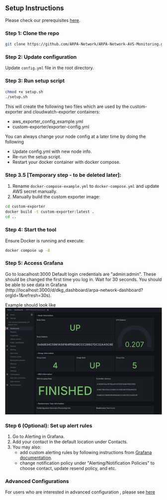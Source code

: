 ## Setup Instructions

Please check our prerequisites [here](https://github.com/ARPA-Network/BLS-TSS-Network/blob/main/docs/eigenlayer-onboarding.md#prerequisites).

### Step 1: Clone the repo

```bash
git clone https://github.com/ARPA-Network/ARPA-Network-AVS-Monitoring.git
```

### Step 2: Update configuration

Update `config.yml` file in the root directory.

### Step 3: Run setup script

```bash
chmod +x setup.sh
./setup.sh
```

This will create the following two files which are used by the custom-exporter and cloudwatch-exporter containers:
- aws_exporter_config_example.yml
- custom-exporter/exporter-config.yml

You can always change your node config at a later time by doing the following
- Update config.yml with new node info.
- Re-run the setup script.
- Restart your docker container with docker compose.

### Step 3.5 [Temporary step - to be deleted later]:

1. Rename `docker-compose-example.yml` to `docker-compose.yml` and update AWS secret manually.
2. Manually build the custom exporter image:

```bash
cd custom-exporter
docker build -t custom-exporter:latest .
cd ..
```

### Step 4: Start the tool

Ensure Docker is running and execute:

```bash
docker compose up -d
```

### Step 5: Access Grafana

Go to loacalhost:3000 
Default login credentials are "admin:admin". These should be changed the first time you log in.
Wait for 30 seconds. You should be able to see data in Grafana (http://localhost:3000/d/dkg_dashboard/arpa-network-dashboard?orgId=1&refresh=30s). 

Example should look like ![dashboard example](./pictures/dashboard-example.png "dashboard example")

### Step 6 (Optional): Set up alert rules

1. Go to Alerting in Grafana.
2. Add your contact in the default location under Contacts.
3. You may also:
    - add custom alerting rules by following instructions from [Grafana documentation](https://grafana.com/docs/grafana/latest/alerting/).
    - change notification policy under "Alerting/Notification Policies" to choose contact, update resend policy, and etc. 


### Advanced Configurations

For users who are interested in advanced configuration , please see [here](./advanced-config-operations.md)